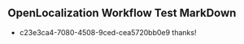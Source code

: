## OpenLocalization Workflow Test MarkDown
* c23e3ca4-7080-4508-9ced-cea5720bb0e9 thanks!

<!--HONumber=Jul16_HO4-->


